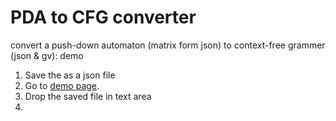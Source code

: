 # PDA to CFG converter

 convert a push-down automaton (matrix form json) to context-free grammer (json & gv): demo

1. Save the as a json file
2. Go to [demo page]().
3. Drop the saved file in text area
4. 
 
